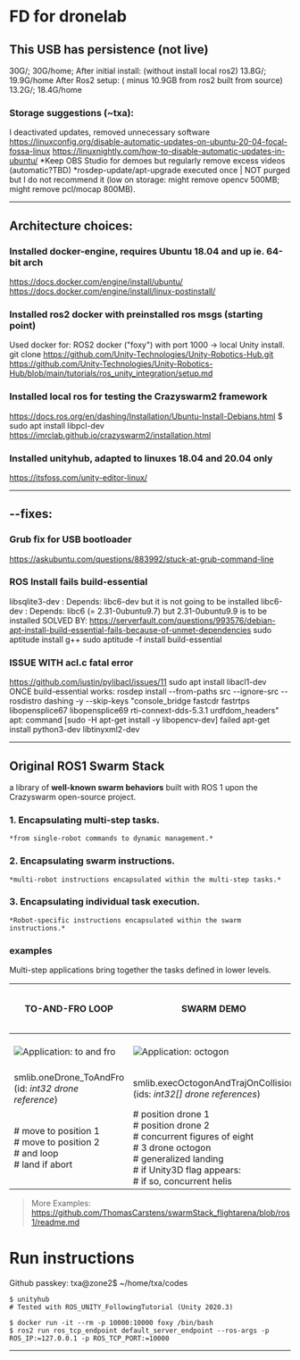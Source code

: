 # FD for dronelab

## This USB has persistence (not live)
30G/; 30G/home;
After initial install: (without install local ros2)
13.8G/; 19.9G/home
After Ros2 setup: ( minus 10.9GB from ros2 built from source)
13.2G/; 18.4G/home

### Storage suggestions (~txa): 
I deactivated updates, removed unnecessary software
https://linuxconfig.org/disable-automatic-updates-on-ubuntu-20-04-focal-fossa-linux
https://linuxnightly.com/how-to-disable-automatic-updates-in-ubuntu/
*Keep OBS Studio for demoes but regularly remove excess videos (automatic?TBD)
*rosdep-update/apt-upgrade executed once | NOT purged but I do not recommend it
(low on storage: might remove opencv 500MB; might remove pcl/mocap 800MB).
 
--------------------------------------------------------------------
## Architecture choices:

### Installed docker-engine, requires Ubuntu 18.04 and up ie. 64-bit arch
https://docs.docker.com/engine/install/ubuntu/
https://docs.docker.com/engine/install/linux-postinstall/

### Installed ros2 docker with preinstalled ros msgs (starting point)
Used docker for: ROS2 docker ("foxy") with port 1000 -> local Unity install.
git clone https://github.com/Unity-Technologies/Unity-Robotics-Hub.git
https://github.com/Unity-Technologies/Unity-Robotics-Hub/blob/main/tutorials/ros_unity_integration/setup.md

### Installed local ros for testing the Crazyswarm2 framework
https://docs.ros.org/en/dashing/Installation/Ubuntu-Install-Debians.html
$ sudo apt install libpcl-dev
https://imrclab.github.io/crazyswarm2/installation.html

### Installed unityhub, adapted to linuxes 18.04 and 20.04 only
https://itsfoss.com/unity-editor-linux/

-----------------------------------------------
## --fixes:

### Grub fix for USB bootloader
https://askubuntu.com/questions/883992/stuck-at-grub-command-line

### ROS Install fails build-essential
 libsqlite3-dev : Depends: libc6-dev but it is not going to be installed
 libc6-dev : Depends: libc6 (= 2.31-0ubuntu9.7) but 2.31-0ubuntu9.9 is to be installed
SOLVED BY:
https://serverfault.com/questions/993576/debian-apt-install-build-essential-fails-because-of-unmet-dependencies
sudo aptitude install g++
sudo aptitude -f install build-essential

### ISSUE WITH acl.c fatal error
https://github.com/iustin/pylibacl/issues/11
sudo apt install libacl1-dev
ONCE build-essential works:
rosdep install --from-paths src --ignore-src --rosdistro dashing -y --skip-keys "console_bridge fastcdr fastrtps libopensplice67 libopensplice69 rti-connext-dds-5.3.1 urdfdom_headers"
  apt: command [sudo -H apt-get install -y libopencv-dev] failed
apt-get install python3-dev libtinyxml2-dev

------------------------------------------
## Original ROS1 Swarm Stack 
a library of **well-known swarm behaviors** built with ROS 1 upon the Crazyswarm open-source project. 

### 1. Encapsulating multi-step tasks.
    *from single-robot commands to dynamic management.*

### 2. Encapsulating swarm instructions.
    *multi-robot instructions encapsulated within the multi-step tasks.*

### 3. Encapsulating individual task execution.
    *Robot-specific instructions encapsulated within the swarm instructions.*

### examples
Multi-step applications bring together the tasks defined in lower levels.

| TO-AND-FRO LOOP | SWARM DEMO | DRONES & MIXED REALITY DEMO |
|-- | -- | -- |
|![Application: to and fro](/full_applications/to_and_fro.png "To and Fro") | ![Application: octogon](/full_applications/swarm_demo.png "Octogon") | ![Application: octogon](/full_applications/trajectory_diagram.png "Octogon") |
| smlib.oneDrone_ToAndFro (id: _int32 drone reference_) | smlib.execOctogonAndTrajOnCollision (ids: _int32[] drone references_) | |
| # move to position 1<br># move to position 2<br># and loop<br># land if abort | # position drone 1<br># position drone 2<br># concurrent figures of eight<br># 3 drone octogon<br># generalized landing<br># if Unity3D flag appears:<br># if so, concurrent helis | |

> More Examples: https://github.com/ThomasCarstens/swarmStack_flightarena/blob/ros1/readme.md


# Run instructions
Github passkey:
txa@zone2$ ~/home/txa/codes

```
$ unityhub
# Tested with ROS_UNITY_FollowingTutorial (Unity 2020.3)

$ docker run -it --rm -p 10000:10000 foxy /bin/bash
$ ros2 run ros_tcp_endpoint default_server_endpoint --ros-args -p ROS_IP:=127.0.0.1 -p ROS_TCP_PORT:=10000
```
------------------------------------------------

